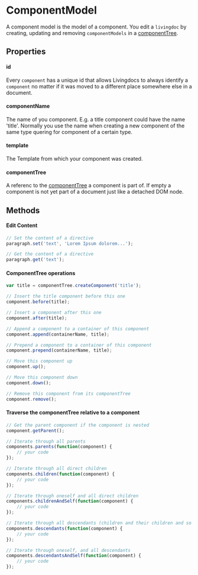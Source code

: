
# ComponentModel

A component model is the model of a component. You edit a `livingdoc` by creating, updating and removing `componentModels` in a [componentTree](component_tree.md).

## Properties

#### id
Every `component` has a unique id that allows Livingdocs to always identify a `component` no matter if it was moved to a different place somewhere else in a document.

#### componentName
The name of you component. E.g. a title component could have the name 'title'. Normally you use the name when creating a new component of the same type quering for component of a certain type.

#### template
The Template from which your component was created.

#### componentTree
A referenc to the [componentTree](component_tree.md) a component is part of. If empty a component is not yet part of a document just like a detached DOM node.


## Methods

#### Edit Content

```javascript
// Set the content of a directive
paragraph.set('text', 'Lorem Ipsum dolorem...');

// Get the content of a directive
paragraph.get('text');
```

#### ComponentTree operations

```javascript
var title = componentTree.createComponent('title');

// Insert the title component before this one
component.before(title);

// Insert a component after this one
component.after(title);

// Append a component to a container of this component
component.append(containerName, title);

// Prepend a component to a container of this component
component.prepend(containerName, title);

// Move this component up
component.up();

// Move this component down
component.down();

// Remove this component from its componentTree
component.remove();
```


#### Traverse the componentTree relative to a component

```javascript
// Get the parent component if the component is nested
component.getParent();

// Iterate through all parents
components.parents(function(component) {
    // your code
});

// Iterate through all direct children
components.children(function(component) {
    // your code
});

// Iterate through oneself and all direct children
components.childrenAndSelf(function(component) {
    // your code
});

// Iterate through all descendants (children and their children and so on...)
components.descendants(function(component) {
    // your code
});

// Iterate through oneself, and all descendants
components.descendantsAndSelf(function(component) {
    // your code
});
```
